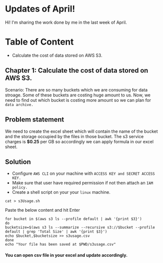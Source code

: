 # Updates of April!

Hi! I'm sharing the work done by me in the last week of April.

# Table of Content
+ Calculate the cost of data stored on AWS S3.


## Chapter 1: Calculate the cost of data stored on AWS S3.

Scenario: There are so many buckets which we are consuming for data stroage. Some of these buckets are costing huge amount to us. Now, we need to find out which bucket is costing more amount so we can plan for `data archive.`

## Problem statement

We need to create the excel sheet which will contain the name of the bucket and the storage occupied by the files in those bucket. The s3 service charges is **$0.25** per GB so accordingly we can apply formula in our excel sheet.

## Solution

+ Configure ```AWS CLI``` on your machine with ```ACCESS KEY and SECRET ACCESS KEY.```
+ Make sure that user have required permission if not then attach an `IAM policy.`
+ Create a shell script on your your `linux` machine. 
```
cat > s3Usage.sh
```
Paste the below content and hit Enter
```
for bucket in $(aws s3 ls --profile default | awk '{print $3}')
do
bucketsize=$(aws s3 ls --summarize --recursive s3://$bucket --profile default | grep 'Total Size' | awk '{print $3}')
echo $bucket,$bucketsize >> s3usage.csv
done
echo "Your file has been saved at $PWD/s3usage.csv"
```
#### You can open csv file in your excel and update accordingly.
